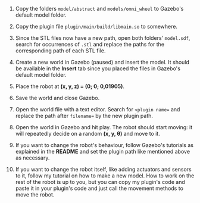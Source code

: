 1. Copy the folders ````model/abstract```` and ````models/omni_wheel```` to Gazebo's default model folder.

2. Copy the plugin file ````plugin/main/build/libmain.so```` to somewhere.

3. Since the STL files now have a new path, open both folders' ````model.sdf````, search for occurrences of ````.stl```` and replace the paths for the corresponding path of each STL file.

4. Create a new world in Gazebo (paused) and insert the model. It should be available in the **Insert** tab since you placed the files in Gazebo's default model folder.

5. Place the robot at **(x, y, z) = (0; 0; 0,01905)**.

6. Save the world and close Gazebo.

7. Open the world file with a text editor. Search for ````<plugin name=```` and replace the path after ````filename=```` by the new plugin path.

8. Open the world in Gazebo and hit play. The robot should start moving: it will repeatedly decide on a random **(x, y, θ)** and move to it.

9. If you want to change the robot's behaviour, follow Gazebo's tutorials as explained in the **README** and set the plugin path like mentioned above as necessary.

10. If you want to change the robot itself, like adding actuators and sensors to it, follow my tutorial on how to make a new model. How to work on the rest of the robot 
is up to you, but you can copy my plugin's code and paste it in your plugin's code and just call the movement methods to move the robot.
